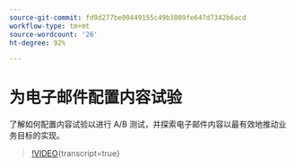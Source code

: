 ```yaml
---
source-git-commit: fd9d277be00449155c49b3809fe647d7342b6acd
workflow-type: tm+mt
source-wordcount: '26'
ht-degree: 92%

---
```

# 为电子邮件配置内容试验

了解如何配置内容试验以进行 A/B 测试，并探索电子邮件内容以最有效地推动业务目标的实现。

>[!VIDEO](https://video.tv.adobe.com/v/3419893/?learn=on){transcript=true}